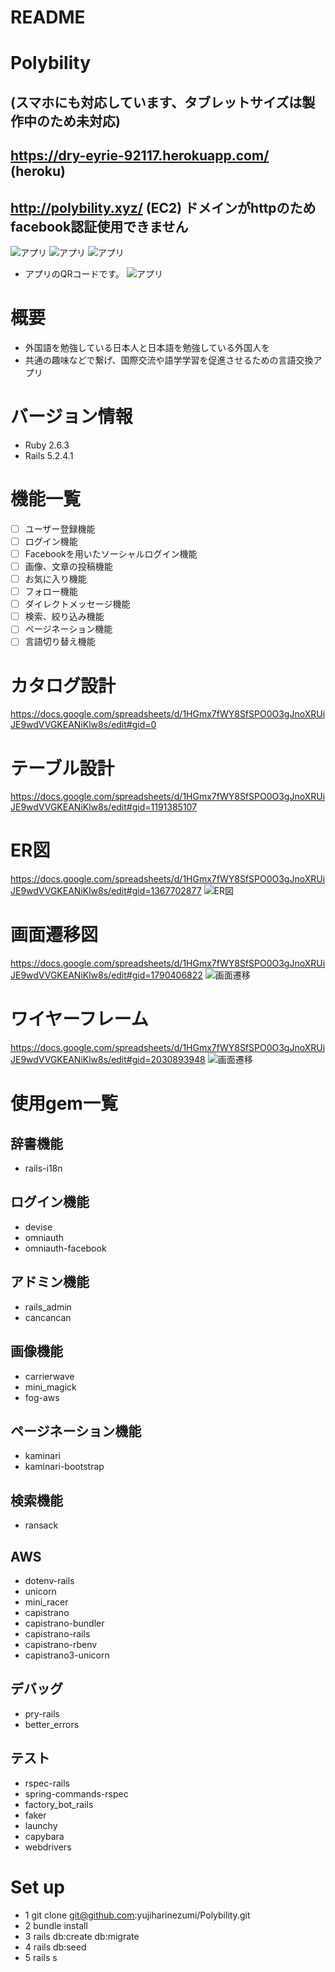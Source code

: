 # README

# Polybility
## (スマホにも対応しています、タブレットサイズは製作中のため未対応)
## https://dry-eyrie-92117.herokuapp.com/ (heroku)
## http://polybility.xyz/ (EC2) ドメインがhttpのためfacebook認証使用できません
![アプリ](app/assets/images/poly_1.png)
![アプリ](app/assets/images/poly_3.png)
![アプリ](app/assets/images/poly_4.png)

+ アプリのQRコードです。
![アプリ](app/assets/images/QR3.png)

# 概要
* 外国語を勉強している日本人と日本語を勉強している外国人を
* 共通の趣味などで繋げ、国際交流や語学学習を促進させるための言語交換アプリ

# バージョン情報
* Ruby 2.6.3
* Rails 5.2.4.1

# 機能一覧
- [ ] ユーザー登録機能
- [ ] ログイン機能
- [ ] Facebookを用いたソーシャルログイン機能
- [ ] 画像、文章の投稿機能
- [ ] お気に入り機能
- [ ] フォロー機能
- [ ] ダイレクトメッセージ機能
- [ ] 検索、絞り込み機能
- [ ] ページネーション機能
- [ ] 言語切り替え機能

# カタログ設計
https://docs.google.com/spreadsheets/d/1HGmx7fWY8SfSPO0O3gJnoXRUiJE9wdVVGKEANiKlw8s/edit#gid=0
# テーブル設計
https://docs.google.com/spreadsheets/d/1HGmx7fWY8SfSPO0O3gJnoXRUiJE9wdVVGKEANiKlw8s/edit#gid=1191385107
# ER図
https://docs.google.com/spreadsheets/d/1HGmx7fWY8SfSPO0O3gJnoXRUiJE9wdVVGKEANiKlw8s/edit#gid=1367702877
![ER図](app/assets/images/table.png)
# 画面遷移図
https://docs.google.com/spreadsheets/d/1HGmx7fWY8SfSPO0O3gJnoXRUiJE9wdVVGKEANiKlw8s/edit#gid=1790406822
![画面遷移](app/assets/images/screen.png)
# ワイヤーフレーム
https://docs.google.com/spreadsheets/d/1HGmx7fWY8SfSPO0O3gJnoXRUiJE9wdVVGKEANiKlw8s/edit#gid=2030893948
![画面遷移](app/assets/images/wire.png)

# 使用gem一覧

## 辞書機能
* rails-i18n

## ログイン機能
* devise
* omniauth
* omniauth-facebook

## アドミン機能
* rails_admin
* cancancan

## 画像機能
* carrierwave
* mini_magick
* fog-aws

## ページネーション機能
* kaminari
* kaminari-bootstrap

## 検索機能
* ransack

## AWS
* dotenv-rails
* unicorn
* mini_racer
* capistrano
* capistrano-bundler
* capistrano-rails
* capistrano-rbenv
* capistrano3-unicorn

## デバッグ
* pry-rails
* better_errors

## テスト
* rspec-rails
* spring-commands-rspec
* factory_bot_rails
* faker
* launchy
* capybara
* webdrivers

# Set up
* 1 git clone git@github.com:yujiharinezumi/Polybility.git
* 2 bundle install
* 3 rails db:create db:migrate
* 4 rails db:seed
* 5 rails s
